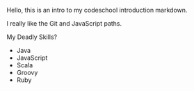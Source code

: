 Hello, this is an intro to my codeschool introduction markdown.

I really like the Git and JavaScript paths.

My Deadly Skills?
* Java
* JavaScript
* Scala
* Groovy
* Ruby

